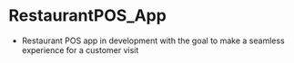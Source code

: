 # RestaurantPOS_App

* Restaurant POS app in development with the goal to make a seamless experience for a customer visit
 
